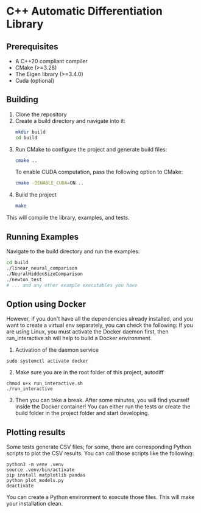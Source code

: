 # C++ Automatic Differentiation Library

## Prerequisites

* A C++20 compliant compiler
* CMake (>=3.28)
* The Eigen library (>=3.4.0)
* Cuda (optional)

## Building

1.  Clone the repository
2.  Create a build directory and navigate into it:
    ```bash
    mkdir build
    cd build
    ```
3.  Run CMake to configure the project and generate build files:
    ```bash
    cmake ..
    ```
    To enable CUDA computation, pass the following option to CMake:
    ```bash
    cmake -DENABLE_CUDA=ON ..
    ```
4.  Build the project
    ```bash
    make
    ```

This will compile the library, examples, and tests.

## Running Examples

Navigate to the build directory and run the examples:

```bash
cd build
./linear_neural_comparison
./NeuralHiddenSizeComparison
./newton_test
# ... and any other example executables you have
```

## Option using Docker
However, if you don't have all the dependencies already installed, and you want to create a virtual env separately, you can check the following:
If you are using Linux, you must activate the Docker daemon first, then run_interactive.sh will help to build a Docker environment. 
1. Activation of the daemon service
```
sudo systemctl activate docker
```
2. Make sure you are in the root folder of this project, autodiff
```
chmod u+x run_interactive.sh
./run_interactive
```
3. Then you can take a break. After some minutes, you will find yourself inside the Docker container!
   You can either run the tests or create the build folder in the project folder and start developing.

## Plotting results
Some tests generate CSV files; for some, there are corresponding Python scripts to plot the CSV results. You can call those scripts like the following:
```
python3 -m venv .venv
source .venv/bin/activate
pip install matplotlib pandas
python plot_models.py
deactivate
```
You can create a Python environment to execute those files. This will make your installation clean.
